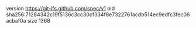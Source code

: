 version https://git-lfs.github.com/spec/v1
oid sha256:71284342c19f5136c3cc30cf334f8e7322761acdb514ec9edfc3fec06acbaf0a
size 1368

